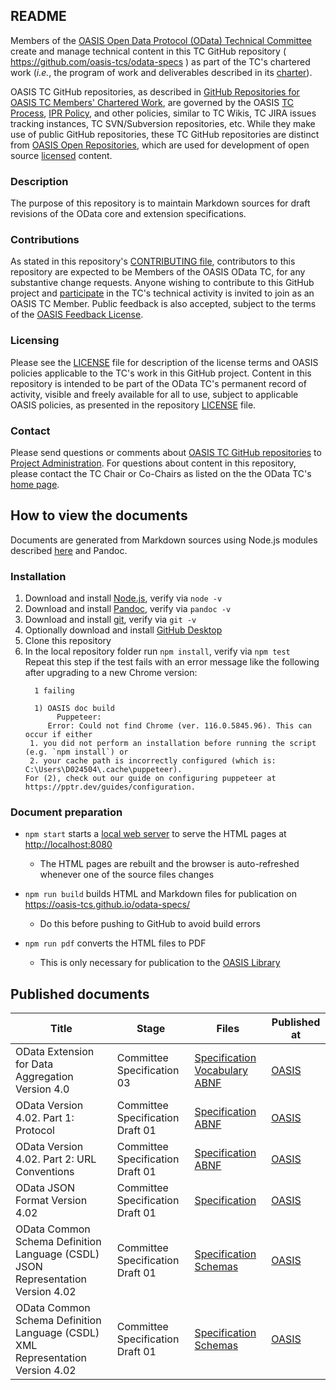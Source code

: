 <h2>README</h2>

<p>Members of the <a href="https://www.oasis-open.org/committees/odata/">OASIS Open Data Protocol (OData) Technical Committee</a> create and manage technical content in this TC GitHub repository ( <a href="https://github.com/oasis-tcs/odata-specs">https://github.com/oasis-tcs/odata-specs</a> ) as part of the TC's chartered work (<i>i.e.</i>, the program of work and deliverables described in its <a href="https://www.oasis-open.org/committees/odata/charter.php">charter</a>).</p>

<p>OASIS TC GitHub repositories, as described in <a href="https://www.oasis-open.org/resources/tcadmin/github-repositories-for-oasis-tc-members-chartered-work">GitHub Repositories for OASIS TC Members' Chartered Work</a>, are governed by the OASIS <a href="https://www.oasis-open.org/policies-guidelines/tc-process">TC Process</a>, <a href="https://www.oasis-open.org/policies-guidelines/ipr">IPR Policy</a>, and other policies, similar to TC Wikis, TC JIRA issues tracking instances, TC SVN/Subversion repositories, etc.  While they make use of public GitHub repositories, these TC GitHub repositories are distinct from <a href="https://www.oasis-open.org/resources/open-repositories">OASIS Open Repositories</a>, which are used for development of open source <a href="https://www.oasis-open.org/resources/open-repositories/licenses">licensed</a> content.</p>

<h3>Description</h3>

<p>The purpose of this repository is to maintain Markdown sources for draft revisions of the OData core and extension specifications.</p>

<h3>Contributions</h3>
<p>As stated in this repository's <a href="https://github.com/oasis-tcs/odata-specs/blob/main/CONTRIBUTING.md">CONTRIBUTING file</a>, contributors to this repository are expected to be Members of the OASIS OData TC, for any substantive change requests.  Anyone wishing to contribute to this GitHub project and <a href="https://www.oasis-open.org/join/participation-instructions">participate</a> in the TC's technical activity is invited to join as an OASIS TC Member. Public feedback is also accepted, subject to the terms of the <a href="https://www.oasis-open.org/policies-guidelines/ipr#appendixa">OASIS Feedback License</a>.</p>

<h3>Licensing</h3>
<p>Please see the <a href="https://github.com/oasis-tcs/odata-specs/blob/main/LICENSE.md">LICENSE</a> file for description of the license terms and OASIS policies applicable to the TC's work in this GitHub project. Content in this repository is intended to be part of the OData TC's permanent record of activity, visible and freely available for all to use, subject to applicable OASIS policies, as presented in the repository <a href="https://github.com/oasis-tcs/odata-specs/blob/main/LICENSE.md">LICENSE</a> file.</p>

<h3>Contact</h3>
<p>Please send questions or comments about <a href="https://www.oasis-open.org/resources/tcadmin/github-repositories-for-oasis-tc-members-chartered-work">OASIS TC GitHub repositories</a> to <a href="mailto:tc-administration@oasis-open.org">Project Administration</a>.  For questions about content in this repository, please contact the TC Chair or Co-Chairs as listed on the the OData TC's <a href="https://www.oasis-open.org/committees/odata/">home page</a>.</p>

## How to view the documents

Documents are generated from Markdown sources using Node.js modules described [here](lib) and Pandoc.

### Installation

1. Download and install [Node.js](https://nodejs.org/), verify via `node -v`
2. Download and install [Pandoc](https://pandoc.org/), verify via `pandoc -v`
3. Download and install [git](https://git-scm.com/), verify via `git -v`
4. Optionally download and install [GitHub Desktop](https://desktop.github.com/)
5. Clone this repository
6. In the local repository folder run `npm install`, verify via `npm test`  
   Repeat this step if the test fails with an error message like the following after upgrading to a new Chrome version:
   ```
     1 failing
   
     1) OASIS doc build
          Puppeteer:
        Error: Could not find Chrome (ver. 116.0.5845.96). This can occur if either
    1. you did not perform an installation before running the script (e.g. `npm install`) or
    2. your cache path is incorrectly configured (which is: C:\Users\D024504\.cache\puppeteer).
   For (2), check out our guide on configuring puppeteer at https://pptr.dev/guides/configuration.
   ```

### Document preparation

- `npm start` starts a [local web server](lib/server.js) to serve the HTML pages at <http://localhost:8080>

  - The HTML pages are rebuilt and the browser is auto-refreshed whenever one of the source files changes

- `npm run build` builds HTML and Markdown files for publication on <https://oasis-tcs.github.io/odata-specs/>

  - Do this before pushing to GitHub to avoid build errors

- `npm run pdf` converts the HTML files to PDF
  - This is only necessary for publication to the [OASIS Library](https://www.oasis-open.org/standards/)

## Published documents

Title|Stage|Files|Published at
-----|-----|-----|------------
OData Extension for Data Aggregation Version 4.0|Committee Specification 03|[Specification](https://github.com/oasis-tcs/odata-specs/tree/odata-data-aggregation-ext/V4.0_CS03/docs/odata-data-aggregation-ext) [Vocabulary](https://github.com/oasis-tcs/odata-vocabularies/tree/odata-data-aggregation-ext/V4.0_CS03/vocabularies) [ABNF](https://github.com/oasis-tcs/odata-abnf/tree/odata-data-aggregation-ext/V4.0_CS03/abnf)|[OASIS](https://docs.oasis-open.org/odata/odata-data-aggregation-ext/v4.0/cs03/)
OData Version 4.02. Part 1: Protocol|Committee Specification Draft 01|[Specification](https://github.com/oasis-tcs/odata-specs/tree/core/V4.02_CSD01/docs/odata-protocol) [ABNF](https://github.com/oasis-tcs/odata-abnf/tree/core/V4.02_CSD01/abnf)|[OASIS](https://docs.oasis-open.org/odata/odata/v4.02/csd01/part1-protocol/)
OData Version 4.02. Part 2: URL Conventions|Committee Specification Draft 01|[Specification](https://github.com/oasis-tcs/odata-specs/tree/core/V4.02_CSD01/docs/odata-url-conventions) [ABNF](https://github.com/oasis-tcs/odata-abnf/tree/core/V4.02_CSD01/abnf)|[OASIS](https://docs.oasis-open.org/odata/odata/v4.02/csd01/part2-url-conventions/)
OData JSON Format Version 4.02|Committee Specification Draft 01|[Specification](https://github.com/oasis-tcs/odata-specs/tree/core/V4.02_CSD01/docs/odata-json-format)|[OASIS](https://docs.oasis-open.org/odata/odata-json-format/v4.02/csd01/)
OData Common Schema Definition Language (CSDL) JSON Representation Version 4.02|Committee Specification Draft 01|[Specification](https://github.com/oasis-tcs/odata-specs/tree/core/V4.02_CSD01/docs/odata-csdl-json) [Schemas](https://github.com/oasis-tcs/odata-csdl-schemas/tree/core/V4.02_CSD01/schemas)|[OASIS](https://docs.oasis-open.org/odata/odata-csdl-json/v4.02/csd01/)
OData Common Schema Definition Language (CSDL) XML Representation Version 4.02|Committee Specification Draft 01|[Specification](https://github.com/oasis-tcs/odata-specs/tree/core/V4.02_CSD01/docs/odata-csdl-xml) [Schemas](https://github.com/oasis-tcs/odata-csdl-schemas/tree/core/V4.02_CSD01/schemas)|[OASIS](https://docs.oasis-open.org/odata/odata-csdl-xml/v4.02/csd01/)
